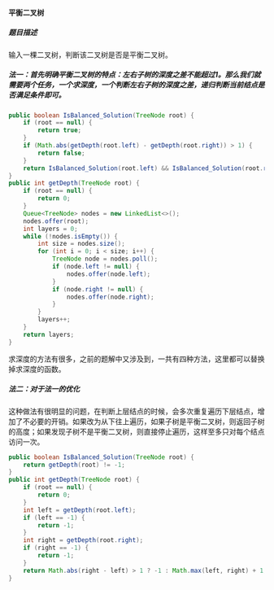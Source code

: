 #### 平衡二叉树

##### 题目描述

输入一棵二叉树，判断该二叉树是否是平衡二叉树。

<!--more-->

##### 法一：首先明确平衡二叉树的特点：左右子树的深度之差不能超过1。那么我们就需要两个任务，一个求深度，一个判断左右子树的深度之差，递归判断当前结点是否满足条件即可。

```java
public boolean IsBalanced_Solution(TreeNode root) {
    if (root == null) {
        return true;
    }
    if (Math.abs(getDepth(root.left) - getDepth(root.right)) > 1) {
        return false;
    }
    return IsBalanced_Solution(root.left) && IsBalanced_Solution(root.right);
}
public int getDepth(TreeNode root) {
    if (root == null) {
        return 0;
    }
    Queue<TreeNode> nodes = new LinkedList<>();
    nodes.offer(root);
    int layers = 0;
    while (!nodes.isEmpty()) {
        int size = nodes.size();
        for (int i = 0; i < size; i++) {
            TreeNode node = nodes.poll();
            if (node.left != null) {
                nodes.offer(node.left);
            }
            if (node.right != null) {
                nodes.offer(node.right);
            }
        }
        layers++;
    }
    return layers;
}
```

求深度的方法有很多，之前的题解中又涉及到，一共有四种方法，这里都可以替换掉求深度的函数。

##### 法二：对于法一的优化
这种做法有很明显的问题，在判断上层结点的时候，会多次重复遍历下层结点，增加了不必要的开销。如果改为从下往上遍历，如果子树是平衡二叉树，则返回子树的高度；如果发现子树不是平衡二叉树，则直接停止遍历，这样至多只对每个结点访问一次。

```java
public boolean IsBalanced_Solution(TreeNode root) {
    return getDepth(root) != -1;
}
public int getDepth(TreeNode root) {
    if (root == null) {
        return 0;
    }
    int left = getDepth(root.left);
    if (left == -1) {
        return -1;
    }
    int right = getDepth(root.right);
    if (right == -1) {
        return -1;
    }
    return Math.abs(right - left) > 1 ? -1 : Math.max(left, right) + 1;
}
```

